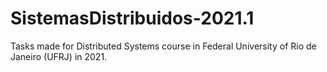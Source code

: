 # SistemasDistribuidos-2021.1
Tasks made for Distributed Systems course in Federal University of Rio de Janeiro (UFRJ) in 2021.
